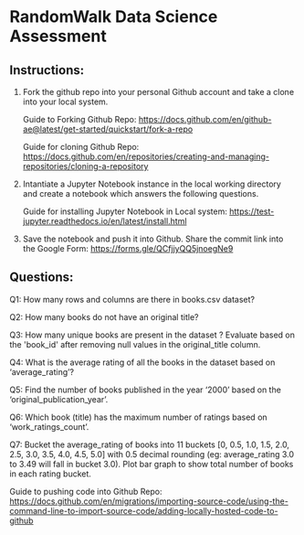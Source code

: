 # RandomWalk Data Science Assessment

## Instructions:

1) Fork the github repo into your personal Github account and take a clone into your local system.

   Guide to Forking Github Repo: https://docs.github.com/en/github-ae@latest/get-started/quickstart/fork-a-repo

   Guide for cloning Github Repo: https://docs.github.com/en/repositories/creating-and-managing-repositories/cloning-a-repository

2) Intantiate a Jupyter Notebook instance in the local working directory and create a notebook which answers the following questions.

   Guide for installing Jupyter Notebook in Local system: https://test-jupyter.readthedocs.io/en/latest/install.html

3) Save the notebook and push it into Github. Share the commit link into the Google Form: https://forms.gle/QCfjjyQQ5jnoegNe9

## Questions:

Q1: How many rows and columns are there in books.csv dataset?

Q2: How many books do not have an original title?

Q3: How many unique books are present in the dataset ? Evaluate based on the 'book_id' after removing null values in the original_title column.

Q4: What is the average rating of all the books in the dataset based on ‘average_rating’?

Q5: Find the number of books published in the year ‘2000’ based on the ‘original_publication_year’.

Q6: Which book (title) has the maximum number of ratings based on ‘work_ratings_count’.

Q7: Bucket the average_rating of books into 11 buckets [0, 0.5, 1.0, 1.5, 2.0, 2.5, 3.0, 3.5, 4.0, 4.5, 5.0] with 0.5 decimal rounding (eg: average_rating 3.0 to 3.49 will fall in bucket 3.0). Plot bar graph to show total number of books in each rating bucket.



Guide to pushing code into Github Repo: https://docs.github.com/en/migrations/importing-source-code/using-the-command-line-to-import-source-code/adding-locally-hosted-code-to-github
